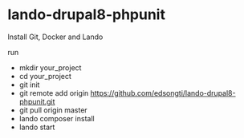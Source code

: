 # lando-drupal8-phpunit

Install Git, Docker and Lando

run 
- mkdir your_project
- cd your_project
- git init
- git remote add origin https://github.com/edsongti/lando-drupal8-phpunit.git
- git pull origin master
- lando composer install
- lando start
